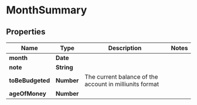 # MonthSummary

## Properties
Name | Type | Description | Notes
------------ | ------------- | ------------- | -------------
**month** | **Date** |  | 
**note** | **String** |  | 
**toBeBudgeted** | **Number** | The current balance of the account in milliunits format | 
**ageOfMoney** | **Number** |  | 


